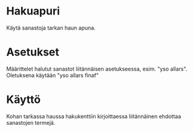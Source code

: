 
# Hakuapuri

Käytä sanastoja tarkan haun apuna.

# Asetukset

Määrittelet halutut sanastot liitännäisen asetukseessa, esim. "yso allars". Oletuksena käytään "yso allars finaf"

# Käyttö

Kohan tarkassa haussa hakukenttiin kirjoittaessa liitännäinen ehdottaa sanastojen termejä.

